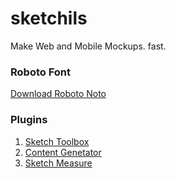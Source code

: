 # sketchils
Make Web and Mobile Mockups. fast.

### Roboto Font
[Download Roboto Noto](http://www.google.co.in/design/spec/resources/roboto-noto-fonts.html)

### Plugins
1. [Sketch Toolbox](http://sketchtoolbox.com/)
2. [Content Genetator](https://github.com/timuric/Content-generator-sketch-plugin)
3. [Sketch Measure](https://github.com/utom/sketch-measure)
